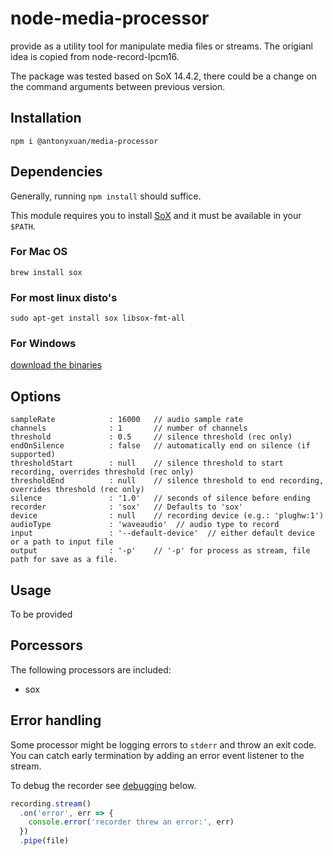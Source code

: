 # node-media-processor

provide as a utility tool for manipulate media files or streams. The origianl idea is copied from node-record-lpcm16.

The package was tested based on SoX 14.4.2, there could be a change on the command arguments between previous version.

## Installation

`npm i @antonyxuan/media-processor`

## Dependencies

Generally, running `npm install` should suffice.

This module requires you to install [SoX](http://sox.sourceforge.net) and it must be available in your `$PATH`.

### For Mac OS
`brew install sox`

### For most linux disto's
`sudo apt-get install sox libsox-fmt-all`

### For Windows
[download the binaries](http://sourceforge.net/projects/sox/files/latest/download)

## Options

```
sampleRate            : 16000   // audio sample rate
channels              : 1       // number of channels
threshold             : 0.5     // silence threshold (rec only)
endOnSilence          : false   // automatically end on silence (if supported)
thresholdStart        : null    // silence threshold to start recording, overrides threshold (rec only)
thresholdEnd          : null    // silence threshold to end recording, overrides threshold (rec only)
silence               : '1.0'   // seconds of silence before ending
recorder              : 'sox'   // Defaults to 'sox'
device                : null    // recording device (e.g.: 'plughw:1')
audioType             : 'waveaudio'  // audio type to record
input                 : '--default-device'  // either default device or a path to input file
output                : '-p'    // '-p' for process as stream, file path for save as a file.
```

## Usage

To be provided

## Porcessors

The following processors are included:

* sox

## Error handling

Some processor might be logging errors to `stderr` and throw an exit code.
You can catch early termination by adding an error event listener to the stream.

To debug the recorder see [debugging](#debugging) below.

```javascript
recording.stream()
  .on('error', err => {
    console.error('recorder threw an error:', err)
  })
  .pipe(file)
```